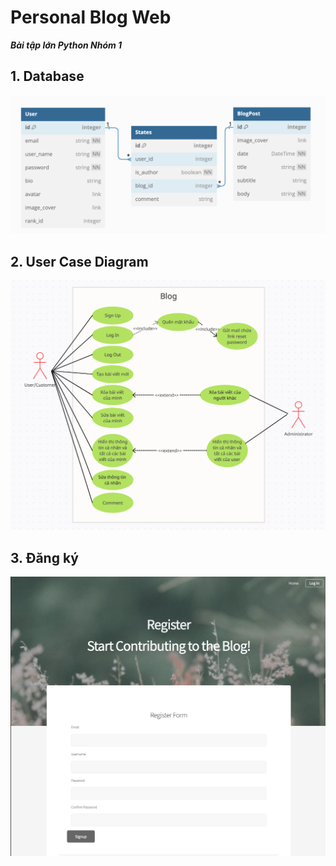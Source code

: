 # Personal Blog Web
***Bài tập lớn Python Nhóm 1***

## 1. Database
<img alt="database" src="images_in_README/database.png"/>

## 2. User Case Diagram
<img alt="usercase" src="images_in_README/UserCase.png"/>

## 3. Đăng ký
<img alt="signup" src="images_in_README/SignUp.png"/>

